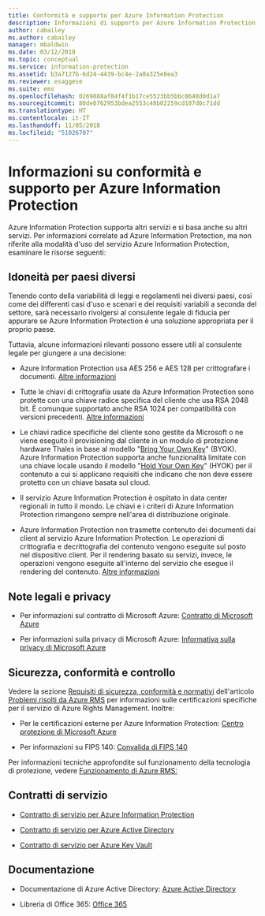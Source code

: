 ```yaml
---
title: Conformità e supporto per Azure Information Protection
description: Informazioni di supporto per Azure Information Protection che includono note legali, informazioni sulla conformità e contratti di servizio.
author: cabailey
ms.author: cabailey
manager: mbaldwin
ms.date: 03/12/2018
ms.topic: conceptual
ms.service: information-protection
ms.assetid: b3a7127b-6d24-4439-bc4e-2a0a325e8ea3
ms.reviewer: esaggese
ms.suite: ems
ms.openlocfilehash: 0269888af84f4f1b17ce5523bb5bbc8648d0d1a7
ms.sourcegitcommit: 80de8762953bdea2553c48b02259cd107d0c71dd
ms.translationtype: HT
ms.contentlocale: it-IT
ms.lasthandoff: 11/05/2018
ms.locfileid: "51026707"
---
```

# <a name="compliance-and-supporting-information-for-azureinformation-protection"></a>Informazioni su conformità e supporto per Azure Information Protection

Azure Information Protection supporta altri servizi e si basa anche su altri servizi. Per informazioni correlate ad Azure Information Protection, ma non riferite alla modalità d'uso del servizio Azure Information Protection, esaminare le risorse seguenti:

## <a name="suitability-for-different-countries"></a>Idoneità per paesi diversi

Tenendo conto della variabilità di leggi e regolamenti nei diversi paesi, così come dei differenti casi d'uso e scenari e dei requisiti variabili a seconda del settore, sarà necessario rivolgersi al consulente legale di fiducia per appurare se Azure Information Protection è una soluzione appropriata per il proprio paese.

Tuttavia, alcune informazioni rilevanti possono essere utili al consulente legale per giungere a una decisione:

- Azure Information Protection usa AES 256 e AES 128 per crittografare i documenti. [Altre informazioni](./how-does-it-work.md#cryptographic-controls-used-by-azure-rms-algorithms-and-key-lengths)

- Tutte le chiavi di crittografia usate da Azure Information Protection sono protette con una chiave radice specifica del cliente che usa RSA 2048 bit. È comunque supportato anche RSA 1024 per compatibilità con versioni precedenti. [Altre informazioni](./how-does-it-work.md#cryptographic-controls-used-by-azure-rms-algorithms-and-key-lengths)

- Le chiavi radice specifiche del cliente sono gestite da Microsoft o ne viene eseguito il provisioning dal cliente in un modulo di protezione hardware Thales in base al modello "[Bring Your Own Key](plan-implement-tenant-key.md)" (BYOK). Azure Information Protection supporta anche funzionalità limitate con una chiave locale usando il modello "[Hold Your Own Key](configure-adrms-restrictions.md)" (HYOK) per il contenuto a cui si applicano requisiti che indicano che non deve essere protetto con un chiave basata sul cloud.

- Il servizio Azure Information Protection è ospitato in data center regionali in tutto il mondo. Le chiavi e i criteri di Azure Information Protection rimangono sempre nell'area di distribuzione originale.
 
- Azure Information Protection non trasmette contenuto dei documenti dai client al servizio Azure Information Protection. Le operazioni di crittografia e decrittografia del contenuto vengono eseguite sul posto nel dispositivo client. Per il rendering basato su servizi, invece, le operazioni vengono eseguite all'interno del servizio che esegue il rendering del contenuto. [Altre informazioni](./how-does-it-work.md)

## <a name="legal-and-privacy"></a>Note legali e privacy

- Per informazioni sul contratto di Microsoft Azure: [Contratto di Microsoft Azure](http://azure.microsoft.com/support/legal/subscription-agreement/)

- Per informazioni sulla privacy di Microsoft Azure: [Informativa sulla privacy di Microsoft Azure](http://azure.microsoft.com/support/legal/privacy-statement/)

## <a name="security-compliance-and-auditing"></a>Sicurezza, conformità e controllo

Vedere la sezione [Requisiti di sicurezza, conformità e normativi](./what-is-azure-rms.md#security-compliance-and-regulatory-requirements) dell'articolo [Problemi risolti da Azure RMS](./azure-rms-problems-it-solves.md) per informazioni sulle certificazioni specifiche per il servizio di Azure Rights Management. Inoltre:

- Per le certificazioni esterne per Azure Information Protection: [Centro protezione di Microsoft Azure](http://azure.microsoft.com/support/trust-center/)

- Per informazioni su FIPS 140: [Convalida di FIPS 140](https://technet.microsoft.com/library/security/cc750357.aspx)

Per informazioni tecniche approfondite sul funzionamento della tecnologia di protezione, vedere [Funzionamento di Azure RMS:](./how-does-it-work.md) 

## <a name="service-level-agreements"></a>Contratti di servizio

- [Contratto di servizio per Azure Information Protection](https://azure.microsoft.com/support/legal/sla/information-protection/v1_0/)

- [Contratto di servizio per Azure Active Directory](https://azure.microsoft.com/support/legal/sla/active-directory/v1_0/)

- [Contratto di servizio per Azure Key Vault](https://azure.microsoft.com/support/legal/sla/key-vault/v1_0/)

## <a name="documentation"></a>Documentazione

- Documentazione di Azure Active Directory: [Azure Active Directory](/active-directory/)

- Libreria di Office 365: [Office 365](http://technet.microsoft.com/library/dn127064%28v=office.14%29.aspx)

